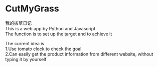 # CutMyGrass
我的拔草日记  
This is a web app by Python and Javascript  
The function is to set up the target and to achieve it  

The current idea is  
1.Use tomato clock to check the goal  
2.Can easily get the product information from different website, without typing it by yourself
